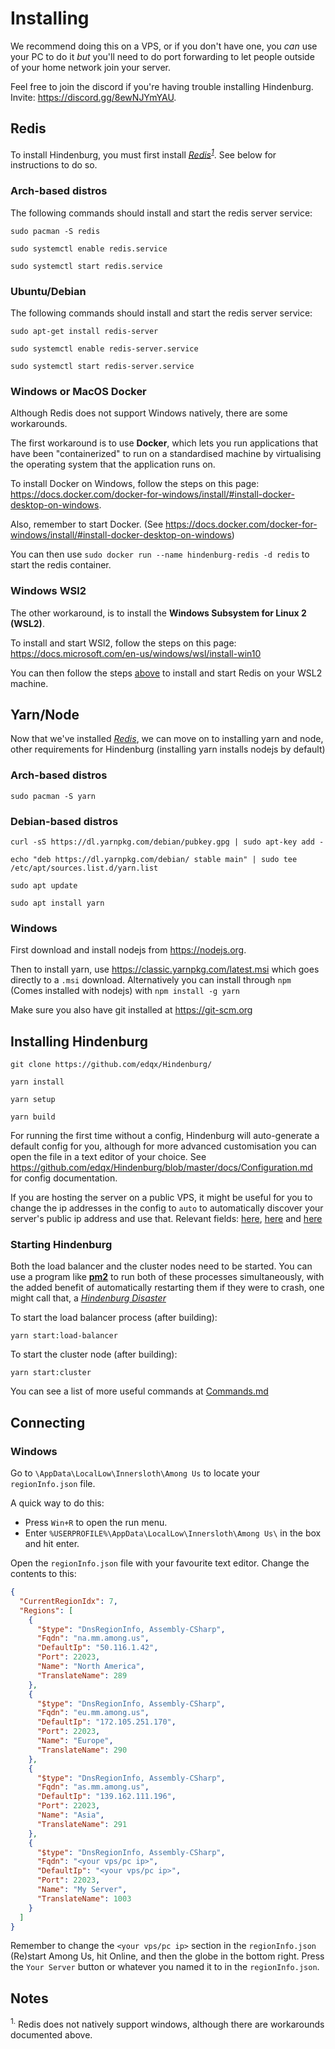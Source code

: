 # Installing
We recommend doing this on a VPS, or if you don't have one, you *can* use your PC to do it *but* you'll need to do port forwarding to let people outside of your home network join your server.

Feel free to join the discord if you're having trouble installing Hindenburg.
Invite: https://discord.gg/8ewNJYmYAU.

## Redis
To install Hindenburg, you must first install [*Redis*](https://redis.io)<sup>[*1*](Installing.md#notes)</sup>. See below for instructions to do so.

### Arch-based distros
The following commands should install and start the redis server service:
```
sudo pacman -S redis

sudo systemctl enable redis.service

sudo systemctl start redis.service
```

### Ubuntu/Debian
The following commands should install and start the redis server service:
```
sudo apt-get install redis-server

sudo systemctl enable redis-server.service

sudo systemctl start redis-server.service
```

### Windows or MacOS Docker
Although Redis does not support Windows natively, there are some workarounds.

The first workaround is to use **Docker**, which lets you run applications that have
been "containerized" to run on a standardised machine by virtualising the
operating system that the application runs on.

To install Docker on Windows, follow the steps on this page: https://docs.docker.com/docker-for-windows/install/#install-docker-desktop-on-windows.

Also, remember to start Docker. (See https://docs.docker.com/docker-for-windows/install/#install-docker-desktop-on-windows)

You can then use `sudo docker run --name hindenburg-redis -d redis` to start
the redis container.

### Windows WSl2
The other workaround, is to install the **Windows Subsystem for Linux 2 (WSL2)**.

To install and start WSl2, follow the steps on this page: https://docs.microsoft.com/en-us/windows/wsl/install-win10

You can then follow the steps [above](#arch-based-distros) to install and start
Redis on your WSL2 machine.

## Yarn/Node
Now that we've installed [*Redis*](https://redis.io), we can move on to installing yarn and node, other requirements for Hindenburg (installing yarn installs nodejs by default)

### Arch-based distros

```
sudo pacman -S yarn
```

### Debian-based distros

```
curl -sS https://dl.yarnpkg.com/debian/pubkey.gpg | sudo apt-key add -

echo "deb https://dl.yarnpkg.com/debian/ stable main" | sudo tee /etc/apt/sources.list.d/yarn.list

sudo apt update

sudo apt install yarn
```

### Windows

First download and install nodejs from https://nodejs.org.

Then to install yarn, use https://classic.yarnpkg.com/latest.msi which goes directly
to a `.msi` download. Alternatively you can install through `npm` (Comes installed with nodejs)
with `npm install -g yarn`

Make sure you also have git installed at https://git-scm.org

## Installing Hindenburg

```
git clone https://github.com/edqx/Hindenburg/

yarn install

yarn setup

yarn build
```

For running the first time without a config, Hindenburg will auto-generate
a default config for you, although for more advanced customisation you can open
the file in a text editor of your choice. See https://github.com/edqx/Hindenburg/blob/master/docs/Configuration.md
for config documentation.

If you are hosting the server on a public VPS, it might be useful for you to
change the ip addresses in the config to `auto` to automatically discover your server's
public ip address and use that. Relevant fields: [here](https://github.com/edqx/Hindenburg/blob/master/docs/Configuration.md#clusterip),
[here](https://github.com/edqx/Hindenburg/blob/master/docs/Configuration.md#loadbalancerip)
and [here](https://github.com/edqx/Hindenburg/blob/master/docs/Configuration.md#loadbalancerclusters)

### Starting Hindenburg

Both the load balancer and the cluster nodes need to be started. You can use a
program like [**pm2**](https://pm2.keymetrics.io/) to run both of these processes
simultaneously, with the added benefit of automatically restarting them if they
were to crash, one might call that, a [_Hindenburg Disaster_](https://en.wikipedia.org/wiki/Hindenburg_disaster)

To start the load balancer process (after building):
```
yarn start:load-balancer
```

To start the cluster node (after building):
```
yarn start:cluster
```

You can see a list of more useful commands at [Commands.md](https://github.com/SkeldJS/Hindenburg/blob/master/docs/Commands.md)

## Connecting

### Windows

Go to `\AppData\LocalLow\Innersloth\Among Us` to locate your `regionInfo.json` file.

A quick way to do this:
* Press `Win+R` to open the run menu.
* Enter `%USERPROFILE%\AppData\LocalLow\Innersloth\Among Us\` in the box and hit enter.

Open the `regionInfo.json` file with your favourite text editor. Change the contents to this:
```json
{
  "CurrentRegionIdx": 7,
  "Regions": [
    {
      "$type": "DnsRegionInfo, Assembly-CSharp",
      "Fqdn": "na.mm.among.us",
      "DefaultIp": "50.116.1.42",
      "Port": 22023,
      "Name": "North America",
      "TranslateName": 289
    },
    {
      "$type": "DnsRegionInfo, Assembly-CSharp",
      "Fqdn": "eu.mm.among.us",
      "DefaultIp": "172.105.251.170",
      "Port": 22023,
      "Name": "Europe",
      "TranslateName": 290
    },
    {
      "$type": "DnsRegionInfo, Assembly-CSharp",
      "Fqdn": "as.mm.among.us",
      "DefaultIp": "139.162.111.196",
      "Port": 22023,
      "Name": "Asia",
      "TranslateName": 291
    },
    {
      "$type": "DnsRegionInfo, Assembly-CSharp",
      "Fqdn": "<your vps/pc ip>",
      "DefaultIp": "<your vps/pc ip>",
      "Port": 22023,
      "Name": "My Server",
      "TranslateName": 1003
    }
  ]
}
```
Remember to change the `<your vps/pc ip>` section in the `regionInfo.json`
(Re)start Among Us, hit Online, and then the globe in the bottom right. Press the `Your Server` button or whatever you named it to in the `regionInfo.json`.
## Notes
<sup>1.</sup> Redis does not natively support windows, although there are workarounds documented above.